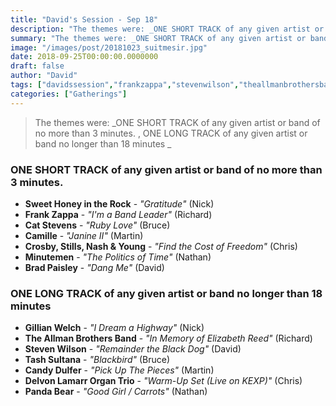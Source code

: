 ```yaml
---
title: "David's Session - Sep 18"
description: "The themes were: _ONE SHORT TRACK of any given artist or band of no more than 3 minutes. , ONE LONG TRACK of any given artist or band no longer than 18 minutes _"
summary: "The themes were: _ONE SHORT TRACK of any given artist or band of no more than 3 minutes. , ONE LONG TRACK of any given artist or band no longer than 18 minutes _"
image: "/images/post/20181023_suitmesir.jpg"
date: 2018-09-25T00:00:00.0000000
draft: false
author: "David"
tags: ["davidssession","frankzappa","stevenwilson","theallmanbrothersband","crosby","gillianwelch","stills","catstevens","nashandyoung","minutemen","pandabear","camille","bradpaisley","tashsultana","candydulfer","sweethoneyintherock","delvonlamarrorgantrio"]
categories: ["Gatherings"]
---
```

> The themes were: _ONE SHORT TRACK of any given artist or band of no more than 3 minutes. , ONE LONG TRACK of any given artist or band no longer than 18 minutes _
### ONE SHORT TRACK of any given artist or band of no more than 3 minutes. 
- **Sweet Honey in the Rock** - _"Gratitude"_ (Nick)
- **Frank Zappa** - _"I'm a Band Leader"_ (Richard)
- **Cat Stevens** - _"Ruby Love"_ (Bruce)
- **Camille** - _"Janine II"_ (Martin)
- **Crosby, Stills, Nash & Young** - _"Find the Cost of Freedom"_ (Chris)
- **Minutemen** - _"The Politics of Time"_ (Nathan)
- **Brad Paisley** - _"Dang Me"_ (David)
### ONE LONG TRACK of any given artist or band no longer than 18 minutes 
- **Gillian Welch** - _"I Dream a Highway"_ (Nick)
- **The Allman Brothers Band** - _"In Memory of Elizabeth Reed"_ (Richard)
- **Steven Wilson** - _"Remainder the Black Dog"_ (David)
- **Tash Sultana** - _"Blackbird"_ (Bruce)
- **Candy Dulfer** - _"Pick Up The Pieces"_ (Martin)
- **Delvon Lamarr Organ Trio** - _"Warm-Up Set (Live on KEXP)"_ (Chris)
- **Panda Bear** - _"Good Girl / Carrots"_ (Nathan)
